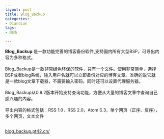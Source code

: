```yaml
---
layout: post
title: Blog_Backup
categories:
- Diandian
tags:
- 网络

---
```

<p><strong>Blog_Backup</strong> 是一款功能完善的博客备份软件,支持国内所有大型BSP，可导出内容为多种格式。<br /><br />Blog_Backup是一款非常绿色环保的软件，只有一个文件。使用非常简单，选择BSP或者blog系统，输入用户名就可以立即备份对应的博客文章。准确的说它就是一款blog文章下载器，不需要输入密码，同时还可以设置代理服务器。<br /><br />Blog_Backup从0.8.2版本开始支持查询功能，方便从大量的博客文章中查询自己感兴趣的内容。<br /><br />导出内容的格式包括：RSS 1.0，RSS 2.0，Atom 0.3，单个网页（正序、反序），多个网页，文本文件</p>
<br />
<a href="http://blog_backup.pt42.cn/" target="_blank">blog_backup.pt42.cn/</a>